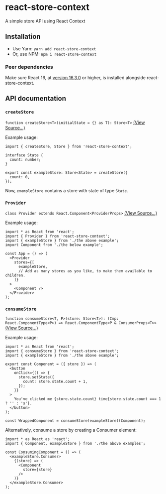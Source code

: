 # react-store-context
A simple store API using React Context

## Installation

- Use Yarn: `yarn add react-store-context`
- Or, use NPM: `npm i react-store-context`

### Peer dependencies

Make sure React 16, at [version 16.3.0](https://reactjs.org/blog/2018/03/29/react-v-16-3.html) or higher, is installed alongside react-store-context.

## API documentation

### `createStore`

`function createStore<T>(initialState = {} as T): Store<T>` [(View Source...)](https://github.com/alexyuly/react-store-context/blob/master/src/index.tsx#L21)

Example usage:

```
import { createStore, Store } from 'react-store-context';

interface State {
  count: number;
}

export const exampleStore: Store<State> = createStore({
  count: 0,
});
```

Now, `exampleStore` contains a store with state of type `State`.

### `Provider`

`class Provider extends React.Component<ProviderProps>` [(View Source...)](https://github.com/alexyuly/react-store-context/blob/master/src/index.tsx#L51)

Example usage:

```
import * as React from 'react';
import { Provider } from 'react-store-context';
import { exampleStore } from './the above example';
import Component from './the below example';

const App = () => (
  <Provider
    stores={[
      exampleStore,
      // Add as many stores as you like, to make them available to children.
    ]}
  >
    <Component />
  </Provider>
);
```

### `consumeStore`

`function consumeStore<T, P>(store: Store<T>): (Cmp: React.ComponentType<P>) => React.ComponentType<P & ConsumerProps<T>>` [(View Source...)](https://github.com/alexyuly/react-store-context/blob/master/src/index.tsx#L73)

Example usage:

```
import * as React from 'react';
import { consumeStore } from 'react-store-context';
import { exampleStore } from './the above example';

export const Component = ({ store }) => (
  <button
    onClick={() => {
      store.setState({
        count: store.state.count + 1,
      });
    }}
  >
    You've clicked me {store.state.count} time{store.state.count === 1 ? '' : 's'}.
  </button>
);

const WrappedComponent = consumeStore(exampleStore)(Component);
```

Alternatively, consume a store by creating a Consumer element:

```
import * as React as 'react';
import { Component, exampleStore } from './the above examples';

const ConsumingComponent = () => (
  <exampleStore.Consumer>
    {(store) => (
      <Component
        store={store}
      />
    )}
  </exampleStore.Consumer>
);
```
